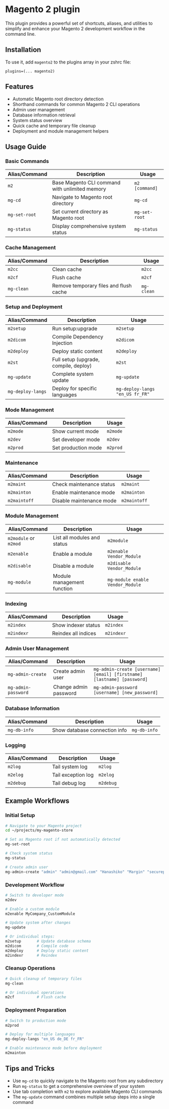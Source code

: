 # Magento 2 plugin

This plugin provides a powerful set of shortcuts, aliases, and utilities to simplify and enhance your Magento 2 development workflow in the command line.

## Installation

To use it, add `magento2` to the plugins array in your zshrc file:

```
plugins=(... magento2)
```

## Features

- Automatic Magento root directory detection
- Shorthand commands for common Magento 2 CLI operations
- Admin user management
- Database information retrieval
- System status overview
- Quick cache and temporary file cleanup
- Deployment and module management helpers

## Usage Guide

### Basic Commands

| Alias/Command | Description | Usage |
|---------------|-------------|-------|
| `m2` | Base Magento CLI command with unlimited memory | `m2 [command]` |
| `mg-cd` | Navigate to Magento root directory | `mg-cd` |
| `mg-set-root` | Set current directory as Magento root | `mg-set-root` |
| `mg-status` | Display comprehensive system status | `mg-status` |

### Cache Management

| Alias/Command | Description | Usage |
|---------------|-------------|-------|
| `m2cc` | Clean cache | `m2cc` |
| `m2cf` | Flush cache | `m2cf` |
| `mg-clean` | Remove temporary files and flush cache | `mg-clean` |

### Setup and Deployment

| Alias/Command | Description | Usage |
|---------------|-------------|-------|
| `m2setup` | Run setup:upgrade | `m2setup` |
| `m2dicom` | Compile Dependency Injection | `m2dicom` |
| `m2deploy` | Deploy static content | `m2deploy` |
| `m2st` | Full setup (upgrade, compile, deploy) | `m2st` |
| `mg-update` | Complete system update | `mg-update` |
| `mg-deploy-langs` | Deploy for specific languages | `mg-deploy-langs "en_US fr_FR"` |

### Mode Management

| Alias/Command | Description | Usage |
|---------------|-------------|-------|
| `m2mode` | Show current mode | `m2mode` |
| `m2dev` | Set developer mode | `m2dev` |
| `m2prod` | Set production mode | `m2prod` |

### Maintenance

| Alias/Command | Description | Usage |
|---------------|-------------|-------|
| `m2maint` | Check maintenance status | `m2maint` |
| `m2mainton` | Enable maintenance mode | `m2mainton` |
| `m2maintoff` | Disable maintenance mode | `m2maintoff` |

### Module Management

| Alias/Command | Description | Usage |
|---------------|-------------|-------|
| `m2module` or `m2mod` | List all modules and status | `m2module` |
| `m2enable` | Enable a module | `m2enable Vendor_Module` |
| `m2disable` | Disable a module | `m2disable Vendor_Module` |
| `mg-module` | Module management function | `mg-module enable Vendor_Module` |

### Indexing

| Alias/Command | Description | Usage |
|---------------|-------------|-------|
| `m2index` | Show indexer status | `m2index` |
| `m2indexr` | Reindex all indices | `m2indexr` |

### Admin User Management

| Alias/Command | Description | Usage |
|---------------|-------------|-------|
| `mg-admin-create` | Create admin user | `mg-admin-create [username] [email] [firstname] [lastname] [password]` |
| `mg-admin-password` | Change admin password | `mg-admin-password [username] [new_password]` |

### Database Information

| Alias/Command | Description | Usage |
|---------------|-------------|-------|
| `mg-db-info` | Show database connection info | `mg-db-info` |

### Logging

| Alias/Command | Description | Usage |
|---------------|-------------|-------|
| `m2log` | Tail system log | `m2log` |
| `m2elog` | Tail exception log | `m2elog` |
| `m2debug` | Tail debug log | `m2debug` |

## Example Workflows

### Initial Setup

```bash
# Navigate to your Magento project
cd ~/projects/my-magento-store

# Set as Magento root if not automatically detected
mg-set-root

# Check system status
mg-status

# Create admin user
mg-admin-create "admin" "admin@gmail.com" "Hanashiko" "Margin" "securepassword123"
```

### Development Workflow

```bash
# Switch to developer mode
m2dev

# Enable a custom module
m2enable MyCompany_CustomModule

# Update system after changes
mg-update

# Or individual steps:
m2setup       # Update database schema
m2dicom       # Compile code
m2deploy      # Deploy static content
m2indexr      # Reindex
```

### Cleanup Operations

```bash
# Quick cleanup of temporary files
mg-clean

# Or individual operations
m2cf          # Flush cache
```

### Deployment Preparation

```bash
# Switch to production mode
m2prod

# Deploy for multiple languages
mg-deploy-langs "en_US de_DE fr_FR"

# Enable maintenance mode before deployment
m2mainton
```

## Tips and Tricks

- Use `mg-cd` to quickly navigate to the Magento root from any subdirectory
- Run `mg-status` to get a comprehensive overview of your system
- Use tab completion with `m2` to explore available Magento CLI commands
- The `mg-update` command combines multiple setup steps into a single command
